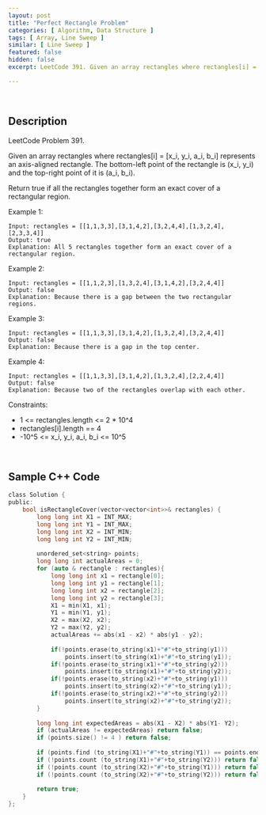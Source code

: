 ```yaml
---
layout: post
title: "Perfect Rectangle Problem"
categories: [ Algorithm, Data Structure ]
tags: [ Array, Line Sweep ]
similar: [ Line Sweep ]
featured: false
hidden: false
excerpt: LeetCode 391. Given an array rectangles where rectangles[i] = [x_i, y_i, a_i, b_i] represents an axis-aligned rectangle. The bottom-left point of the rectangle is (x_i, y_i) and the top-right point of it is (a_i, b_i).

---
```


<br />

## Description

LeetCode Problem 391.

Given an array rectangles where rectangles[i] = [x_i, y_i, a_i, b_i] represents an axis-aligned rectangle. The bottom-left point of the rectangle is (x_i, y_i) and the top-right point of it is (a_i, b_i).

Return true if all the rectangles together form an exact cover of a rectangular region.

Example 1:
```
Input: rectangles = [[1,1,3,3],[3,1,4,2],[3,2,4,4],[1,3,2,4],[2,3,3,4]]
Output: true
Explanation: All 5 rectangles together form an exact cover of a rectangular region.
```

Example 2:
```
Input: rectangles = [[1,1,2,3],[1,3,2,4],[3,1,4,2],[3,2,4,4]]
Output: false
Explanation: Because there is a gap between the two rectangular regions.
```

Example 3:
```
Input: rectangles = [[1,1,3,3],[3,1,4,2],[1,3,2,4],[3,2,4,4]]
Output: false
Explanation: Because there is a gap in the top center.
```

Example 4:
```
Input: rectangles = [[1,1,3,3],[3,1,4,2],[1,3,2,4],[2,2,4,4]]
Output: false
Explanation: Because two of the rectangles overlap with each other.
```

Constraints:
* 1 <= rectangles.length <= 2 * 10^4
* rectangles[i].length == 4
* -10^5 <= x_i, y_i, a_i, b_i <= 10^5

<br />

## Sample C++ Code


```c
class Solution {
public:
    bool isRectangleCover(vector<vector<int>>& rectangles) {
        long long int X1 = INT_MAX;
        long long int Y1 = INT_MAX;
        long long int X2 = INT_MIN;
        long long int Y2 = INT_MIN;
        
        unordered_set<string> points;
        long long int actualAreas = 0;
        for (auto & rectangle : rectangles){
            long long int x1 = rectangle[0];
            long long int y1 = rectangle[1];
            long long int x2 = rectangle[2];
            long long int y2 = rectangle[3];
            X1 = min(X1, x1); 
            Y1 = min(Y1, y1);
            X2 = max(X2, x2);
            Y2 = max(Y2, y2);
            actualAreas += abs(x1 - x2) * abs(y1 - y2);
            
            if(!points.erase(to_string(x1)+"#"+to_string(y1)))
                points.insert(to_string(x1)+"#"+to_string(y1));
            if(!points.erase(to_string(x1)+"#"+to_string(y2)))
                points.insert(to_string(x1)+"#"+to_string(y2));
            if(!points.erase(to_string(x2)+"#"+to_string(y1)))
                points.insert(to_string(x2)+"#"+to_string(y1));
            if(!points.erase(to_string(x2)+"#"+to_string(y2)))
                points.insert(to_string(x2)+"#"+to_string(y2));
        }
        
        long long int expectedAreas = abs(X1 - X2) * abs(Y1- Y2);
        if (actualAreas != expectedAreas) return false;
        if (points.size() != 4 ) return false;
        
        if (points.find (to_string(X1)+"#"+to_string(Y1)) == points.end()) return false;
        if (!points.count (to_string(X1)+"#"+to_string(Y2))) return false;
        if (!points.count (to_string(X2)+"#"+to_string(Y1))) return false;
        if (!points.count (to_string(X2)+"#"+to_string(Y2))) return false;
        
        return true;
    }
};
```


